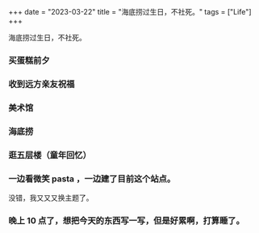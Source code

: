 +++
date = "2023-03-22"
title = "海底捞过生日，不社死。"
tags = ["Life"]
+++

海底捞过生日，不社死。

<!--more-->

### 买蛋糕前夕

### 收到远方亲友祝福

### 美术馆

### 海底捞

### 逛五层楼（童年回忆）

### 一边看微笑 pasta ，一边建了目前这个站点。

没错，我又又又换主题了。

### 晚上 10 点了，想把今天的东西写一写，但是好累啊，打算睡了。
